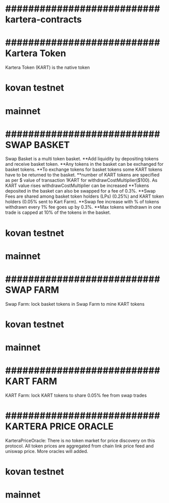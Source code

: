 # ########################### kartera-contracts #############################################
# ########################### Kartera Token #################################################
Kartera Token (KART) is the native token 
# kovan testnet
# mainnet
# ########################### SWAP BASKET ###################################################
Swap Basket is a multi token basket. 
**Add liquidity by depositing tokens and receive basket token. 
**Any tokens in the basket can be exchanged for basket tokens. 
**To exchange tokens for basket tokens some KART tokens have to be returned to the basket.
**number of KART tokens are specified as per $ value of transaction 1KART for withdrawCostMultiplier($100). As KART value rises withdrawCostMultiplier can be increased
**Tokens deposited in the basket can also be swapped for a fee of 0.3%.
**Swap Fees are shared among basket token holders (LPs) (0.25%) and KART token holders (0.05% sent to Kart Farm). 
**Swap fee increase with % of tokens withdrawn every 1% fee goes up by 0.3%. 
**Max tokens withdrawn in one trade is capped at 10% of the tokens in the basket.
# kovan testnet
# mainnet
# ########################### SWAP FARM #################################
Swap Farm: lock basket tokens in Swap Farm to mine KART tokens
# kovan testnet
# mainnet
# ########################### KART FARM ###################################################
KART Farm: lock KART tokens to share 0.05% fee from swap trades
# ########################### KARTERA PRICE ORACLE ########################################
KarteraPriceOracle: There is no token market for price discovery on this protocol. All token prices are aggregated from chain link price feed and uniswap price. More oracles will added. 
# kovan testnet
# mainnet